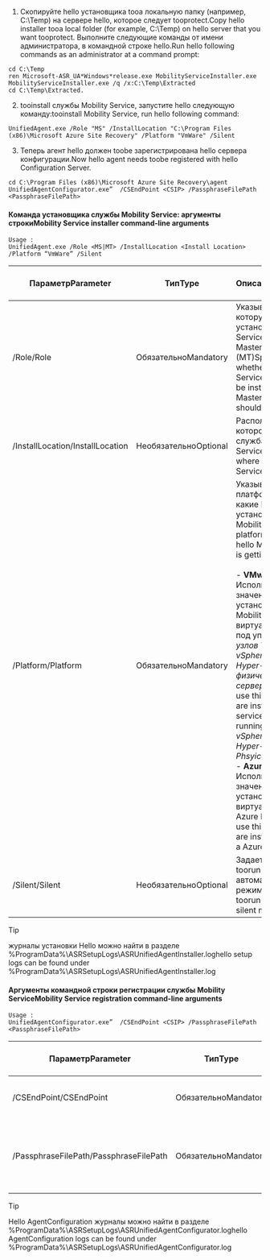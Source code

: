 1. <span data-ttu-id="2f5e4-101">Скопируйте hello установщика tooa локальную папку (например, C:\Temp) на сервере hello, которое следует tooprotect.</span><span class="sxs-lookup"><span data-stu-id="2f5e4-101">Copy hello installer tooa local folder (for example, C:\Temp) on hello server that you want tooprotect.</span></span> <span data-ttu-id="2f5e4-102">Выполните следующие команды от имени администратора, в командной строке hello.</span><span class="sxs-lookup"><span data-stu-id="2f5e4-102">Run hello following commands as an administrator at a command prompt:</span></span>

  ```
  cd C:\Temp
  ren Microsoft-ASR_UA*Windows*release.exe MobilityServiceInstaller.exe
  MobilityServiceInstaller.exe /q /x:C:\Temp\Extracted
  cd C:\Temp\Extracted.
  ```
2. <span data-ttu-id="2f5e4-103">tooinstall службы Mobility Service, запустите hello следующую команду:</span><span class="sxs-lookup"><span data-stu-id="2f5e4-103">tooinstall Mobility Service, run hello following command:</span></span>

  ```
  UnifiedAgent.exe /Role "MS" /InstallLocation "C:\Program Files (x86)\Microsoft Azure Site Recovery" /Platform "VmWare" /Silent
  ```
3. <span data-ttu-id="2f5e4-104">Теперь агент hello должен toobe зарегистрирована hello сервера конфигурации.</span><span class="sxs-lookup"><span data-stu-id="2f5e4-104">Now hello agent needs toobe registered with hello Configuration Server.</span></span>

  ```
  cd C:\Program Files (x86)\Microsoft Azure Site Recovery\agent
  UnifiedAgentConfigurator.exe”  /CSEndPoint <CSIP> /PassphraseFilePath <PassphraseFilePath>
  ```

#### <a name="mobility-service-installer-command-line-arguments"></a><span data-ttu-id="2f5e4-105">Команда установщика службы Mobility Service: аргументы строки</span><span class="sxs-lookup"><span data-stu-id="2f5e4-105">Mobility Service installer command-line arguments</span></span>

```
Usage :
UnifiedAgent.exe /Role <MS|MT> /InstallLocation <Install Location> /Platform “VmWare” /Silent
```

| <span data-ttu-id="2f5e4-106">Параметр</span><span class="sxs-lookup"><span data-stu-id="2f5e4-106">Parameter</span></span>|<span data-ttu-id="2f5e4-107">Тип</span><span class="sxs-lookup"><span data-stu-id="2f5e4-107">Type</span></span>|<span data-ttu-id="2f5e4-108">Описание</span><span class="sxs-lookup"><span data-stu-id="2f5e4-108">Description</span></span>|<span data-ttu-id="2f5e4-109">Возможные значения</span><span class="sxs-lookup"><span data-stu-id="2f5e4-109">Possible values</span></span>|
|-|-|-|-|
|<span data-ttu-id="2f5e4-110">/Role</span><span class="sxs-lookup"><span data-stu-id="2f5e4-110">/Role</span></span>|<span data-ttu-id="2f5e4-111">Обязательно</span><span class="sxs-lookup"><span data-stu-id="2f5e4-111">Mandatory</span></span>|<span data-ttu-id="2f5e4-112">Указывает службу, которую нужно установить: Mobility Service (MS) или MasterTarget (MT)</span><span class="sxs-lookup"><span data-stu-id="2f5e4-112">Specifies whether Mobility Service (MS) should be installed or MasterTarget(MT) should be installed</span></span>|<span data-ttu-id="2f5e4-113">MS</span><span class="sxs-lookup"><span data-stu-id="2f5e4-113">MS</span></span> </br> <span data-ttu-id="2f5e4-114">MT</span><span class="sxs-lookup"><span data-stu-id="2f5e4-114">MT</span></span>|
|<span data-ttu-id="2f5e4-115">/InstallLocation</span><span class="sxs-lookup"><span data-stu-id="2f5e4-115">/InstallLocation</span></span>|<span data-ttu-id="2f5e4-116">Необязательно</span><span class="sxs-lookup"><span data-stu-id="2f5e4-116">Optional</span></span>|<span data-ttu-id="2f5e4-117">Расположение, в котором установлена служба Mobility Service</span><span class="sxs-lookup"><span data-stu-id="2f5e4-117">Location where Mobility Service is installed</span></span>|<span data-ttu-id="2f5e4-118">Любой папке на компьютере hello</span><span class="sxs-lookup"><span data-stu-id="2f5e4-118">Any folder on hello computer</span></span>|
|<span data-ttu-id="2f5e4-119">/Platform</span><span class="sxs-lookup"><span data-stu-id="2f5e4-119">/Platform</span></span>|<span data-ttu-id="2f5e4-120">Обязательно</span><span class="sxs-lookup"><span data-stu-id="2f5e4-120">Mandatory</span></span>|<span data-ttu-id="2f5e4-121">Указывает платформу hello, на какие hello начало установлена служба Mobility</span><span class="sxs-lookup"><span data-stu-id="2f5e4-121">Specifies hello platform on which hello Mobility Service is getting installed</span></span> </br> </br><span data-ttu-id="2f5e4-122">- **VMware.** Используйте это значение при установке службы Mobility Service на виртуальной машине под управлением *узлов VMware vSphere ESXi*, *узлов Hyper-V* или *физических серверов*</span><span class="sxs-lookup"><span data-stu-id="2f5e4-122">- **VMware** : use this value if you are installing mobility service on a VM running on *VMware vSphere ESXi Hosts*, *Hyper-V Hosts* and *Phsyical Servers*</span></span> </br> <span data-ttu-id="2f5e4-123">- **Azure.** Используйте это значение при установке агента на виртуальной машине Azure IaaS</span><span class="sxs-lookup"><span data-stu-id="2f5e4-123">- **Azure** : use this value if you are installing agent on a Azure IaaS VM</span></span>| <span data-ttu-id="2f5e4-124">VMware</span><span class="sxs-lookup"><span data-stu-id="2f5e4-124">VMware</span></span> </br> <span data-ttu-id="2f5e4-125">Таблицы Azure</span><span class="sxs-lookup"><span data-stu-id="2f5e4-125">Azure</span></span>|
|<span data-ttu-id="2f5e4-126">/Silent</span><span class="sxs-lookup"><span data-stu-id="2f5e4-126">/Silent</span></span>|<span data-ttu-id="2f5e4-127">Необязательно</span><span class="sxs-lookup"><span data-stu-id="2f5e4-127">Optional</span></span>|<span data-ttu-id="2f5e4-128">Задает установщик toorun hello в автоматическом режиме</span><span class="sxs-lookup"><span data-stu-id="2f5e4-128">Specifies toorun hello installer in silent mode</span></span>| <span data-ttu-id="2f5e4-129">Нет данных</span><span class="sxs-lookup"><span data-stu-id="2f5e4-129">NA</span></span>|

>[!TIP]
> <span data-ttu-id="2f5e4-130">журналы установки Hello можно найти в разделе %ProgramData%\ASRSetupLogs\ASRUnifiedAgentInstaller.log</span><span class="sxs-lookup"><span data-stu-id="2f5e4-130">hello setup logs can be found under %ProgramData%\ASRSetupLogs\ASRUnifiedAgentInstaller.log</span></span>

#### <a name="mobility-service-registration-command-line-arguments"></a><span data-ttu-id="2f5e4-131">Аргументы командной строки регистрации службы Mobility Service</span><span class="sxs-lookup"><span data-stu-id="2f5e4-131">Mobility Service registration command-line arguments</span></span>

```
Usage :
UnifiedAgentConfigurator.exe”  /CSEndPoint <CSIP> /PassphraseFilePath <PassphraseFilePath>
```

  | <span data-ttu-id="2f5e4-132">Параметр</span><span class="sxs-lookup"><span data-stu-id="2f5e4-132">Parameter</span></span>|<span data-ttu-id="2f5e4-133">Тип</span><span class="sxs-lookup"><span data-stu-id="2f5e4-133">Type</span></span>|<span data-ttu-id="2f5e4-134">Описание</span><span class="sxs-lookup"><span data-stu-id="2f5e4-134">Description</span></span>|<span data-ttu-id="2f5e4-135">Возможные значения</span><span class="sxs-lookup"><span data-stu-id="2f5e4-135">Possible values</span></span>|
  |-|-|-|-|
  |<span data-ttu-id="2f5e4-136">/CSEndPoint</span><span class="sxs-lookup"><span data-stu-id="2f5e4-136">/CSEndPoint</span></span> |<span data-ttu-id="2f5e4-137">Обязательно</span><span class="sxs-lookup"><span data-stu-id="2f5e4-137">Mandatory</span></span>|<span data-ttu-id="2f5e4-138">IP-адрес сервера конфигурации hello</span><span class="sxs-lookup"><span data-stu-id="2f5e4-138">IP address of hello configuration server</span></span>| <span data-ttu-id="2f5e4-139">Любой допустимый IP-адрес</span><span class="sxs-lookup"><span data-stu-id="2f5e4-139">Any valid IP address</span></span>|
  |<span data-ttu-id="2f5e4-140">/PassphraseFilePath</span><span class="sxs-lookup"><span data-stu-id="2f5e4-140">/PassphraseFilePath</span></span>|<span data-ttu-id="2f5e4-141">Обязательно</span><span class="sxs-lookup"><span data-stu-id="2f5e4-141">Mandatory</span></span>|<span data-ttu-id="2f5e4-142">Расположение hello парольная фраза</span><span class="sxs-lookup"><span data-stu-id="2f5e4-142">Location of hello passphrase</span></span> |<span data-ttu-id="2f5e4-143">Любой допустимый локальный путь к файлу или UNC</span><span class="sxs-lookup"><span data-stu-id="2f5e4-143">Any valid UNC or local file path</span></span>|


>[!TIP]
> <span data-ttu-id="2f5e4-144">Hello AgentConfiguration журналы можно найти в разделе %ProgramData%\ASRSetupLogs\ASRUnifiedAgentConfigurator.log</span><span class="sxs-lookup"><span data-stu-id="2f5e4-144">hello AgentConfiguration logs can be found under %ProgramData%\ASRSetupLogs\ASRUnifiedAgentConfigurator.log</span></span>
